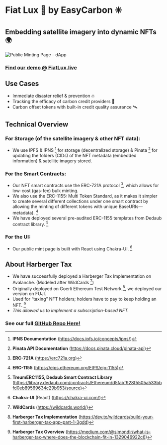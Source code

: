 # **Fiat Lux** 🌾 by EasyCarbon ✳️
## Embedding satellite imagery into dynamic NFTs 🌍

![Public Minting Page - dApp](https://i.ibb.co/X3pJrHH/fiatluxdemo.gif)
###  [Find our demo @ FiatLux.live](https://www.fiatlux.live/)

## Use Cases
- Immediate disaster relief & prevention 🔥
- Tracking the efficacy of carbon credit providers 🌳
- Carbon offset tokens with built-in credit quality assurance 🛰

## Technical Overview

### For Storage (of the satellite imagery & other NFT data):
- We use IPFS & IPNS [^1] for storage (decentralized storage) & Pinata [^2] for updating the folders (CIDs) of the NFT metadata (embedded information) & satellite imagery stored.

### For the Smart Contracts:
- Our NFT smart contracts use the ERC-721A protocol [^3], which allows for low-cost (gas-fee) bulk minting.
- We also use the ERC-1155: Multi Token Standard, as it makes it simpler to create several different collections under one smart contract by allowing the minting of different tokens with unique BaseURIs—metadata). [^4]
- We have deployed several pre-audited ERC-1155 templates from Dedaub contract library. [^5]

### For the UI:
- Our public mint page is built with React using Chakra-UI. [^6]

## About Harberger Tax
- We have successfully deployed a Harberger Tax Implementation on Avalanche. (Modeled after WildCards [^7])
- Originally deployed on Goerli Ethereum Test Network [^8], we deployed our version on FUJI.
- Used for “taxing” NFT holders; holders have to pay to keep holding an NFT. [^9]
- *This allowed us to implement a subscription-based NFT.*

### See our full [GitHub Repo Here!](https://github.com/orgs/EasyCarbon/repositories)

[^1]: **IPNS Documentation** (https://docs.ipfs.io/concepts/ipns/)
[^2]: **Pinata API Documentation** (https://docs.pinata.cloud/pinata-api)
[^3]: **ERC-721A** (https://erc721a.org)
[^4]: **ERC-1155** (https://eips.ethereum.org/EIPS/eip-1155)
[^5]: **TreumERC1155, Dedaub Smart Contract Library** (https://library.dedaub.com/contracts/Ethereum/d5fabf928f5505a533bbfd0eb89569634c29b953/source)
[^6]: **Chakra-UI** (React) (https://chakra-ui.com/)
[^7]: **WildCards** (https://wildcards.world/)
[^8]: **Harberger Tax Implementation** (https://dev.to/wildcards/build-your-first-harberger-tax-app-part-1-3gdd)
[^9]: **Harberger Tax Overview** (https://medium.com/@simondlr/what-is-harberger-tax-where-does-the-blockchain-fit-in-1329046922c6)
